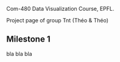 Com-480 Data Visualization Course, EPFL. 

Project page of group Tnt (Théo & Théo)

## Milestone 1

bla bla bla
